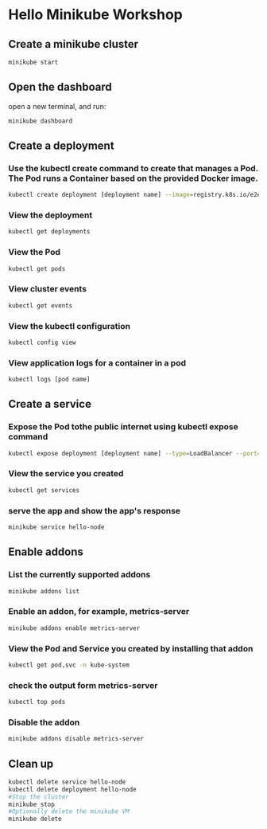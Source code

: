 # Hello Minikube Workshop

## Create a minikube cluster

```bash
minikube start
```

## Open the dashboard

open a new terminal, and run:

```bash
minikube dashboard
```

## Create a deployment

### Use the kubectl create command to create that manages a Pod. The Pod runs a Container based on the provided Docker image.

```bash
kubectl create deployment [deployment name] --image=registry.k8s.io/e2e-test-images/agnhost:2.39 -- /agnhost netexec --http-port=8080
```

### View the deployment

```bash
kubectl get deployments
```

### View the Pod

```bash
kubectl get pods
```

### View cluster events

```bash
kubectl get events
```

### View the kubectl configuration

```bash
kubectl config view
```

### View application logs for a container in a pod

```bash
kubectl logs [pod name]
```

## Create a service

### Expose the Pod tothe public internet using kubectl expose command

```bash
kubectl expose deployment [deployment name] --type=LoadBalancer --port=8080
```

### View the service you created

```bash
kubectl get services
```

### serve the app and show the app's response

```bash
minikube service hello-node
```

## Enable addons

### List the currently supported addons

```bash
minikube addons list
```

### Enable an addon, for example, metrics-server

```bash
minikube addons enable metrics-server
```

### View the Pod and Service you created by installing that addon

```bash
kubectl get pod,svc -n kube-system
```

### check the output form metrics-server

```bash
kubectl top pods
```

### Disable the addon

```bash
minikube addons disable metrics-server
```

## Clean up

```bash
kubectl delete service hello-node
kubectl delete deployment hello-node
#Stop the cluster
minikube stop
#Optionally delete the minikube VM
minikube delete
```
